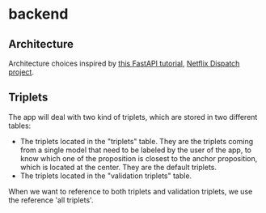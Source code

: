 # backend

## Architecture

Architecture choices inspired by [this FastAPI tutorial](<https://fastapi.tiangolo.com/tutorial/sql-databases/>), [Netflix Dispatch project](https://github.com/Netflix/dispatch).

## Triplets

The app will deal with two kind of triplets, which are stored in two different tables:

- The triplets located in the "triplets" table. They are the triplets coming from a single model that need to be labeled by the user of the app, to know which one of the proposition is closest to the anchor proposition, which is located at the center. They are the default triplets.
- The triplets located in the "validation triplets" table.

When we want to reference to both triplets and validation triplets, we use the reference 'all triplets'.
